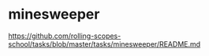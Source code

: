 # minesweeper
https://github.com/rolling-scopes-school/tasks/blob/master/tasks/minesweeper/README.md
